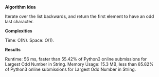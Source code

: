 **Algorithm Idea**

Iterate over the list backwards, and 
return the first element to have an odd last 
character. 

**Complexities**

Time: O(N).
Space: O(1).

**Results**

Runtime: 56 ms, faster than 55.42% of Python3 online submissions for Largest Odd Number in String.
Memory Usage: 15.3 MB, less than 85.82% of Python3 online submissions for Largest Odd Number in String.
